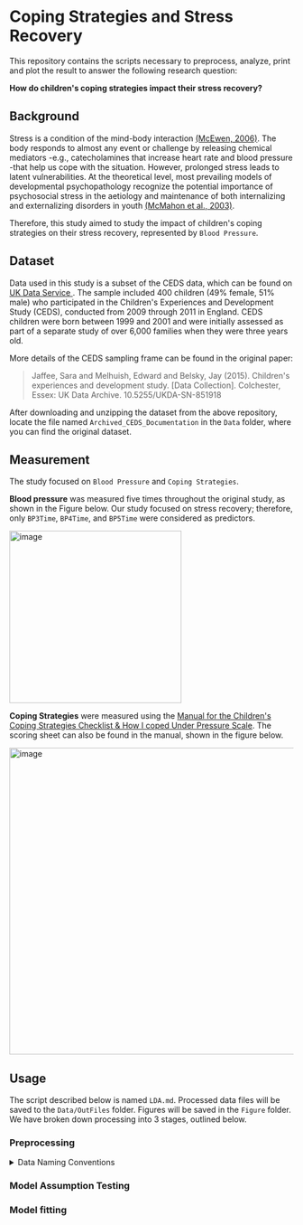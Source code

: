 # Coping Strategies and Stress Recovery
This repository contains the scripts necessary to preprocess, analyze, print and plot the result to answer the following research question: 

**How do children's coping strategies impact their stress recovery?**

## Background
Stress is a condition of the mind-body interaction [(McEwen, 2006)](https://www.ncbi.nlm.nih.gov/pmc/articles/PMC3181832/). The body responds to almost any event or challenge by releasing chemical mediators -e.g., catecholamines that increase heart rate and blood pressure -that help us cope with the situation. However, prolonged stress leads to latent vulnerabilities. At the theoretical level, most prevailing models of developmental psychopathology recognize the potential importance of psychosocial stress in the aetiology and maintenance of both internalizing and externalizing disorders in youth [(McMahon et al., 2003)](https://cdn.vanderbilt.edu/vu-my/wp-content/uploads/sites/2804/2019/04/14195723/McMahon-et-al-2003-J-of-Child-Psychology-and-Psychiatry.pdf).

Therefore, this study aimed to study the impact of children's coping strategies on their stress recovery, represented by `Blood Pressure`. 

## Dataset
Data used in this study is a subset of the CEDS data, which can be found on [UK Data Service ](https://reshare.ukdataservice.ac.uk/851918/). The sample included 400 children (49% female, 51% male) who participated in the Children's Experiences and Development Study (CEDS), conducted from 2009 through 2011 in England. CEDS children were born between 1999 and 2001 and were initially assessed as part of a separate study of over 6,000 families when they were three years old. 

More details of the CEDS sampling frame can be found in the original paper: 
> Jaffee, Sara and Melhuish, Edward and Belsky, Jay (2015). Children's experiences and development study. [Data Collection]. Colchester, Essex: UK Data Archive. 10.5255/UKDA-SN-851918

After downloading and unzipping the dataset from the above repository, locate the file named `Archived_CEDS_Documentation` in the `Data` folder, where you can find the original dataset. 

## Measurement 
The study focused on `Blood Pressure` and `Coping Strategies`. 

**Blood pressure** was measured five times throughout the original study, as shown in the Figure below. Our study focused on stress recovery; therefore, only `BP3Time`, `BP4Time`, and `BP5Time` were considered as predictors. 

<img width="305" alt="image" src="https://github.com/larsond513/CEDS/assets/120323717/198950e4-ad5d-4fc7-ba5e-63972d9a3969">


**Coping Strategies** were measured using the [Manual for the Children's Coping Strategies Checklist & How I coped Under Pressure Scale](https://www.yumpu.com/en/document/read/12240213/manual-for-the-childrens-coping-strategies-checklist). The scoring sheet can also be found in the manual, shown in the figure below.

<img width="543" alt="image" src="https://github.com/larsond513/CEDS/assets/120323717/561b161b-3ef8-431c-a890-3a9b9e62a56b">


## Usage
The script described below is named `LDA.md`. Processed data files will be saved to the `Data/OutFiles` folder. Figures will be saved in the `Figure` folder. We have broken down processing into 3 stages, outlined below.

### Preprocessing 
<details>

<summary>Data Naming Conventions</summary>

|Coping Strategies | Variable Given Name|
| ------------- | ------------- |
| Active Coping Strategies  | act1-12  |
| Avoidant Strategies  | av1-6  |
| Support Seeking Coping Strategies | supp1-4 |
| Distraction Strategies  | distr1-4 |

|Name in `Archived_CEDS_Documentation.csv`  | Name in our script |
| ------------- | ------------- |
| Saliva1Time  | starting_cortisol  |
| Saliva2Time  | t2  |
| Saliva3Time | t3 |
| Saliva4Time  | t4 |
| Saliva5Time | t5  |
| Saliva6Time  | t6 |
| BP1Time  | starting_BP |
| CCSC01|act1-12  |
| CCSC02  | av1 |
| CCSC03  | act2  |
| CCSC04  | act3 |
|CCSC05|av2|
|CCSC06|supp1|
|CCSC07|av3|
|CCSC08|act4|
|CCSC09|av4|
|CCSC10|supp2|
|CCSC11|act5|
|CCSC12|distr1|
|CCSC13|supp3|
|CCSC14|act6|
|CCSC15|distr2|
|CCSC16|act7|
|CCSC17|act8|
|CCSC18|supp4|
|CCSC19|av5|
|CCSC20|distr3|
|CCSC21|act9|
|CCSC22|act10|
|CCSC23|act11|
|CCSC24|av6|
|CCSC25|distr4|
|CCSC26|act12|

</details>

### Model Assumption Testing 

### Model fitting 




